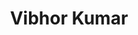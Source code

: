 ---
layout: profile
title: Vibhor Kumar
bio: Global Vice President, Performance Engineering & Architecture
country: United States
address: United States
image: /assets/img/Myo Wai Thant.png
mediaLink:
about: Vibhor Kumar is an accomplished technology leader with a strong background in database technologies, architecture, DevOps, data platform, design, and product development. He has a keen eye for identifying emerging trends and developing strategic plans to capitalize on them. Currently, Vibhor guides Fortune 500 clients on their path towards innovation and transformation of their data platforms. He leads a team of highly skilled engineers, ensuring that Postgres database systems are optimized for maximum performance and scalability. With many years of experience in the field, Vibhor possesses a deep understanding of database design, performance tuning, and cloud computing. He is regarded as a visionary in the industry and is frequently invited to speak at conferences and events, where he shares his expertise on topics related to DevOps, cloud, database architecture, and optimization.
twitter: https://www.linkedin.com/in/vibhork/
github: https://twitter.com/vibhoraim
linkedin: https://github.com/vibhorkum
company: EDB
detail: "Online Migration: Upgrade with Seamless Downtime"
lastUpdate: Nov 1, 2023
multiYear: false
---